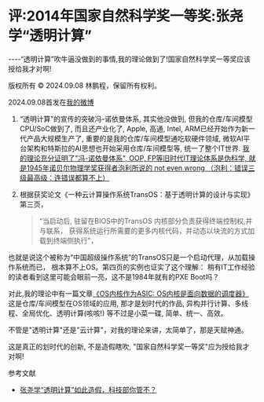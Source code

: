 # 评:2014年国家自然科学奖一等奖:张尧学“透明计算”

----“透明计算”吹牛逼没做到的事情,我的理论做到了!国家自然科学奖一等奖应该授给我才对啊!

版权所有 © 2024.09.08 林鹏程，保留所有权利。

2024.09.08首发在[我的微博](https://weibo.com/lincpa)

1. “透明计算”的宣传的突破冯-诺依曼体系, 其实他没做到, 但我的仓库/车间模型CPU/SoC做到了,
   而且还产业化了, Apple, 高通, Intel, ARM已经开始作为新一代产品大规模生产了,
   重要的是我的仓库/车间模型通吃软硬件领域, 微软AI平台架构和特斯拉的AI思想也开始采用仓库/车间模型等,
   统一了整个IT世界. [我的理论充分证明了"冯-诺依曼体系", OOP, FP等旧时代IT理论体系是伪科学, 就是1945年诺贝尔物理学奖获得者泡利所说的 not even wrong （泡利：错误三级最高级：连错误都算不上）](https://github.com/linpengcheng/PurefunctionPipelineDataflow/blob/master/Readme_Chinese.md#Traditional-OO-and-FP-architecture-VS-Warehouse-Workshop-Model-CN)

3. 根据获奖论文《一种云计算操作系统TransOS：基于透明计算的设计与实现》第三页，

   > “当启动后, 驻留在BIOS中的TransOS 内核部分负责获得终端控制权,并与联系，
   > 获得系统运行所需要的更多内核代码，并动态以块流的方式加载到终端侧执行”，

  也就是说这个被称为“中国超级操作系统”的TransOS只是一个启动代理，从加载操作系统而已，
  根本算不上OS。第四页的实例也证实了这个理解：
  稍有IT工作经验的读者看到这里可能会眼前一亮，这不是1984年就有的PXE Boot吗？

  对此,我的理论中有一篇文章[《OS内核作为ASIC: OS内核是面向数据的调度器》](./OS_as_DB_cn.md)
  这是仓库/车间模型在OS领域的应用, 那才是划时代的作品, 异构并行计算、多线程、全局优化、透明计算(咳咳!)
  等不过是小菜一碟, 简单、统一、高效。

  不管是"透明计算"还是"云计算"，对我的理论来讲，太简单了，那是天赋神通。

这是真正的划时代的创新, 不是造假瞎吹, "国家自然科学奖一等奖"应为授给我才对啊!

参考文献

- [张尧学“透明计算”如此造假，科技部你管不？](https://www.sohu.com/a/41005127_239564)
  
